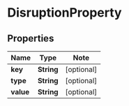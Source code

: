 # DisruptionProperty

## Properties

Name | Type | Note
---- | ---- | ----
**key** | **String** | [optional] 
**type** | **String** | [optional] 
**value** | **String** | [optional] 

